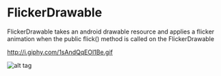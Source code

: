 # FlickerDrawable
FlickerDrawable takes an android drawable resource and applies a flicker animation when the public flick() method is called on the FlickerDrawable


http://i.giphy.com/1sAndQqEOl1Be.gif

![alt tag](http://i.giphy.com/1sAndQqEOl1Be.gif)